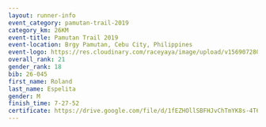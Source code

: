 ```yaml
---
layout: runner-info 
event_category: pamutan-trail-2019 
category_km: 26KM 
event-title: Pamutan Trail 2019 
event-location: Brgy Pamutan, Cebu City, Philippines 
event-logo: https://res.cloudinary.com/raceyaya/image/upload/v1569072806/logo/pamutan-trail_d8abrj.jpg 
overall_rank: 21
gender_rank: 18
bib: 26-045
first_name: Roland
last_name: Espelita
gender: M
finish_time: 7-27-52
certificate: https://drive.google.com/file/d/1fEZHOllSBFHJvChTmYK8s-4T6m7lpfWp/view?usp=sharing
---
```

